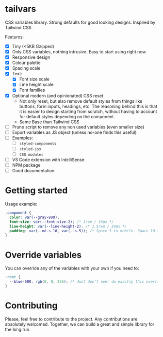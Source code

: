 # tailvars

CSS variables library. Strong defaults for good looking designs. Inspired by Tailwind CSS.

Features:

- [x] Tiny (<5KB Gzipped)
- [x] Only CSS variables, nothing intrusive. Easy to start using right now.
- [x] Responsive design
- [x] Colour palette
- [x] Spacing scale
- [x] Text:
  - [x] Font size scale
  - [x] Line height scale
  - [x] Font families
- [x] Optional modern (and opinionated) CSS reset
  - Not only reset, but also remove default styles from things like buttons, form inputs, headings, etc. The reasoning behind this is that it is easier to design starting from scratch, without having to account for default styles depending on the component.
  - Same Base than Tailwind CSS
- [ ] Prune script to remove any non used variables (even smaller size)
- [ ] Export variables as JS object (unless no-one finds this useful)
- [ ] Examples:
  - [ ] `styled-components`
  - [ ] `styled-jsx`
  - [ ] `CSS modules`
- [ ] VS Code extension with IntelliSense
- [ ] NPM package
- [ ] Good documentation

# Getting started

Usage example:

```css
.component {
  color: var(--gray-800);
  font-size: var(--font-size-2); /* 1rem / 16px */
  line-height: var(--line-height-2); /* 1.5rem / 24px */
  padding: var(--md-s-10, var(--s-5)); /* Space 5 to mobile. Space 10 to tablet+ */
}
```

# Override variables

You can override any of the variables with your own if you need to:

```css
:root {
  --blue-500: rgb(0, 0, 255); /* Just don't ever do exactly this override ;) */
}
```

# Contributing

Please, feel free to contribute to the project. Any contributions are absolutely welcomed. Together, we can
build a great and simple library for the long run.
